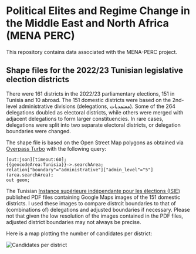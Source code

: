 # Political Elites and Regime Change in the Middle East and North Africa (MENA PERC)

This repository contains data associated with the MENA-PERC project.

## Shape files for the 2022/23 Tunisian legislative election districts

There were 161 districts in the 2022/23 parliamentary elections, 151 in Tunisia and 10 abroad. The 151 domestic districts were based on the 2nd-level administrative divisions (delegations, معتمديات). Some of the 264 delegations doubled as electoral districts, while others were merged with adjacent delegations to form larger constituencies. In rare cases, delegations were split into two separate electoral districts, or delegation boundaries were changed.

The shape file is based on the Open Street Map polygons as obtained via [Overpass Turbo](https://overpass-turbo.eu/) with the following query:

```overpass
[out:json][timeout:60];
{{geocodeArea:Tunisia}}->.searchArea;
relation["boundary"="administrative"]["admin_level"="5"](area.searchArea);
out geom;
```
The Tunisian [Instance supérieure indépendante pour les élections (ISIE)](https://www.isie.tn/ar/%d8%a7%d9%84%d8%ae%d8%b1%d9%8a%d8%b7%d8%a9-%d8%a7%d9%84%d8%a5%d9%86%d8%aa%d8%ae%d8%a7%d8%a8%d9%8a%d8%a9-%d8%a7%d9%84%d8%a7%d9%86%d8%aa%d8%ae%d8%a7%d8%a8%d8%a7%d8%aa-%d8%a7%d9%84%d8%aa%d8%b4/) published PDF files containing Google Maps images of the 151 domestic districts. I used these images to compare distrcit boundaries to that of (combinations of) delegations and adjusted boundaries if necessary. Please not that given the low resolution of the images contained in the PDF files, adjusted district boundaries may not always be precise. 

Here is a map plotting the number of candidates per district:

![Candidates per district](cand_per_districts.png)

